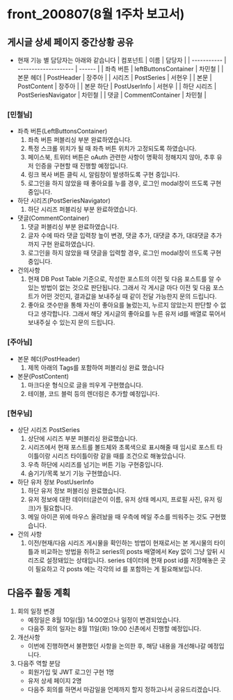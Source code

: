 # front_200807(8월 1주차 보고서)

## 게시글 상세 페이지 중간상황 공유

- 현재 기능 별 담당자는 아래와 같습니다
  | 컴포넌트 | 이름 | 담당자 |
  | ----------- | -------------------- | ------ |
  | 좌측 버튼 | leftButtonsContainer | 차민철 |
  | 본문 헤더 | PostHeader | 장주아 |
  | 시리즈 | PostSeries | 서현우 |
  | 본문 | PostContent | 장주아 |
  | 본문 하단 | PostUserInfo | 서현우 |
  | 하단 시리즈 | PostSeriesNavigator | 차민철 |
  | 댓글 | CommentContainer | 차민철 |

### [민철님]

- 좌측 버튼(LeftButtonsContainer)
  1. 좌측 버튼 퍼블리싱 부분 완료하였습니다.
  2. 특정 스크롤 위치가 될 때 좌측 버튼 위치가 고정되도록 하였습니다.
  3. 페이스북, 트위터 버튼은 oAuth 관련한 사항이 명확히 정해지지 않아, 추후 유저 인증을 구현할 때 진행할 예정입니다.
  4. 링크 복사 버튼 클릭 시, 알림창이 발생하도록 구현 중입니다.
  5. 로그인을 하지 않았을 때 좋아요를 누를 경우, 로그인 modal창이 뜨도록 구현 중입니다.
- 하단 시리즈(PostSeriesNavigator)
  1. 하단 시리즈 퍼블리싱 부분 완료하였습니다.
- 댓글(CommentContainer)
  1. 댓글 퍼블리싱 부분 완료하였습니다.
  2. 글자 수에 따라 댓글 입력창 높이 변경, 댓글 추가, 대댓글 추가, 대대댓글 추가까지 구현 완료하였습니다.
  3. 로그인을 하지 않았을 때 댓글을 입력할 경우, 로그인 modal창이 뜨도록 구현중입니다.
- 건의사항
  1. 현재 DB Post Table 기준으로, 작성한 포스트의 이전 및 다음 포스트를 알 수 있는 방법이 없는 것으로 판단됩니다. 그래서 각 게시글 마다 이전 및 다음 포스트가 어떤 것인지, 결과값을 보내주실 때 같이 전달 가능한지 문의 드립니다.
  2. 좋아요 갯수만을 통해 자신이 좋아요를 눌렀는지, 누르지 않았는지 판단할 수 없다고 생각합니다. 그래서 해당 게시글의 좋아요를 누른 유저 id를 배열로 묶어서 보내주실 수 있는지 문의 드립니다.

### [주아님]

- 본문 헤더(PostHeader)
  1. 제목 아래의 Tags를 포함하여 퍼블리싱 완료 했습니다
- 본문(PostContent)
  1. 마크다운 형식으로 글을 띄우게 구현했습니다.
  2. 테이블, 코드 블럭 등의 렌더링은 추가할 예정입니다.

### [현우님]

- 상단 시리즈 PostSeries
  1. 상단에 시리즈 부분 퍼블리싱 완료했습니다.
  2. 시리즈에서 현재 포스트를 볼드체와 초록색으로 표시해줄 때 임시로 포스트 타이틀이랑 시리즈 타이틀이랑 같을 때를 조건으로 해놓았습니다.
  3. 우측 하단에 시리즈를 넘기는 버튼 기능 구현중입니다.
  4. 숨기기/목록 보기 기능 구현했습니다.
- 하단 유저 정보 PostUserInfo
  1. 하단 유저 정보 퍼블리싱 완료했습니다.
  2. 유저 정보에 대한 데이터(글쓴이 이름, 유저 상태 메시지, 프로필 사진, 유저 링크)가 필요합니다.
  3. 메일 아이콘 위에 마우스 올려놨을 때 우측에 메일 주소를 띄워주는 것도 구현했습니다.
- 건의 사항
  1. 이전/현재/다음 시리즈 게시물을 확인하는 방법이 현재로서는 본 게시물의 타이틀과 비교하는 방법을 취하고 series의 posts 배열에서 Key 없이 그냥 앞뒤 시리즈로 설정돼있는 상태입니다. series 데이터에 현재 post id를 저장해놓은 곳이 필요하고 각 posts 에는 각각의 id 를 포함하는 게 필요해보입니다.

## 다음주 활동 계획

1. 회의 일정 변경
   - 예정일은 8월 10일(월) 14:00였으나 일정이 변경되었습니다.
   - 다음주 회의 일자는 8월 11일(화) 19:00 신촌에서 진행할 예정입니다.
2. 개선사항
   - 이번에 진행하면서 불편했던 사항을 논의한 후, 해당 내용을 개선해나갈 예정입니다.
3. 다음주 역할 분담
   - 회원가입 및 JWT 로그인 구현 1명
   - 유저 상세 페이지 2명
   - 다음주 회의를 하면서 마감일을 언제까지 할지 정하고나서 공유드리겠습니다.
